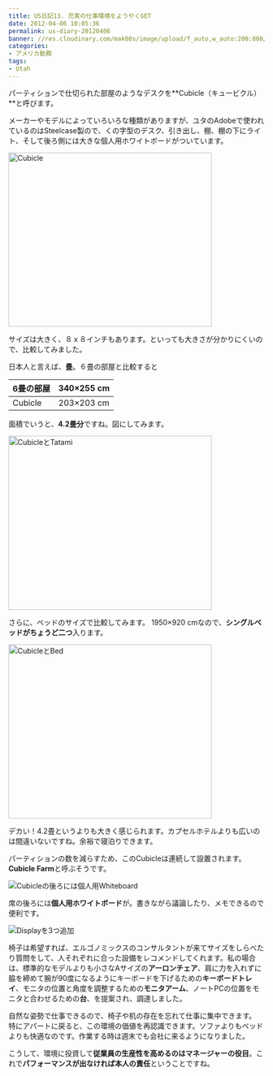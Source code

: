 ```yaml
---
title: US日記13. 充実の仕事環境をようやくGET
date: 2012-04-06 10:05:36
permalink: us-diary-20120406
banner: //res.cloudinary.com/mak00s/image/upload/f_auto,w_auto:200:800/v1511186196/2011-09-20-Cubicle-from-Top.jpg
categories:
- アメリカ勤務
tags:
- Utah
---
```

パーティションで仕切られた部屋のようなデスクを**Cubicle（キュービクル）**と呼びます。

メーカーやモデルによっていろいろな種類がありますが、ユタのAdobeで使われているのはSteelcase製ので、くの字型のデスク、引き出し、棚、棚の下にライト、そして後ろ側には大きな個人用ホワイトボードがついています。

<!-- more -->

<img src="//res.cloudinary.com/mak00s/image/upload/v1511186378/2012-cubicle_i7jizf.png" alt="Cubicle" width="400" height="343" />

サイズは大きく、８ｘ８インチもあります。といっても大きさが分かりにくいので、比較してみました。

日本人と言えば、**畳**。６畳の部屋と比較すると

6畳の部屋 | 340×255 cm
--------|-----------
Cubicle | 203×203 cm

面積でいうと、**4.2畳分**ですね。図にしてみます。

<img src="//res.cloudinary.com/mak00s/image/upload/v1511186378/2012-cubicle-tatami_p9ctqz.png" alt="CubicleとTatami" width="400" height="343" />

さらに、ベッドのサイズで比較してみます。
1950×920 cmなので、**シングルベッドがちょうど二つ**入ります。

<img src="//res.cloudinary.com/mak00s/image/upload/v1511186378/2012-cubicle-bed_ldtr5e.png" alt="CubicleとBed" width="400" height="343" />

デカい！4.2畳というよりも大きく感じられます。カプセルホテルよりも広いのは間違いないですね。余裕で寝泊りできます。

パーティションの数を減らすため、このCubicleは連続して設置されます。**Cubicle Farm**と呼ぶそうです。

<img src="https://res.cloudinary.com/mak00s/image/upload/f_auto,w_auto:200:800/v1511186197/2012-03-27-Cubicle-Entrance.jpg" sizes="100vw" alt="Cubicleの後ろには個人用Whiteboard" />

席の後ろには**個人用ホワイトボード**が。書きながら議論したり、メモできるので便利です。

<img src="//res.cloudinary.com/mak00s/image/upload/f_auto,w_auto:200:800/v1511186198/2012-04-17-Cubicle_jcmcam.jpg" sizes="100vw" alt="Displayを3つ追加" />

椅子は希望すれば、エルゴノミックスのコンサルタントが来てサイズをしらべたり質問をして、人それぞれに合った設備をレコメンドしてくれます。私の場合は、標準的なモデルよりも小さなAサイズの**アーロンチェア**、肩に力を入れずに脇を締めて腕が90度になるようにキーボードを下げるための**キーボードトレイ**、モニタの位置と角度を調整するための**モニタアーム**、ノートPCの位置をモニタと合わせるための**台**、を提案され、調達しました。

自然な姿勢で仕事できるので、椅子や机の存在を忘れて仕事に集中できます。 特にアパートに戻ると、この環境の価値を再認識できます。ソファよりもベッドよりも快適なのです。作業する時は週末でも会社に来るようになりました。

こうして、環境に投資して**従業員の生産性を高めるのはマネージャーの役目**。これで**パフォーマンスが出なければ本人の責任**ということですね。